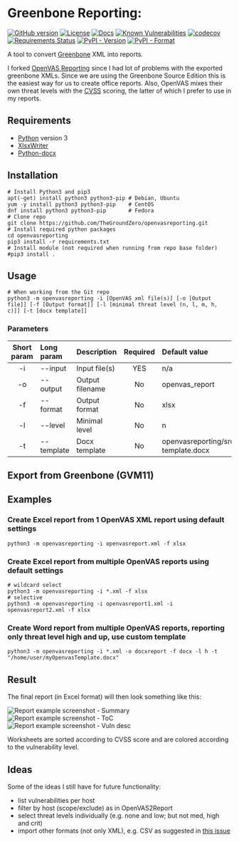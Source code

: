 # Greenbone Reporting:  

[![GitHub version](https://badge.fury.io/gh/TheGroundZero%2Fopenvasreporting.svg)](https://badge.fury.io/gh/TheGroundZero%2Fopenvasreporting)
[![License](https://img.shields.io/github/license/TheGroundZero/openvasreporting.svg)](https://github.com/TheGroundZero/openvasreporting/blob/master/LICENSE)
[![Docs](https://readthedocs.org/projects/openvas-reporting/badge/?version=latest&style=flat)](https://openvas-reporting.sequr.be)
[![Known Vulnerabilities](https://snyk.io/test/github/TheGroundZero/openvasreporting/badge.svg?targetFile=requirements.txt)](https://snyk.io/test/github/TheGroundZero/openvasreporting?targetFile=requirements.txt)
[![codecov](https://codecov.io/gh/TheGroundZero/openvasreporting/branch/master/graph/badge.svg)](https://codecov.io/gh/TheGroundZero/openvasreporting)
[![Requirements Status](https://requires.io/github/TheGroundZero/openvasreporting/requirements.svg?branch=master)](https://requires.io/github/TheGroundZero/openvasreporting/requirements/?branch=master)
[![PyPI - Version](https://img.shields.io/pypi/v/OpenVAS-Reporting.svg)](https://pypi.org/project/OpenVAS-Reporting/)
[![PyPI - Format](https://img.shields.io/pypi/format/OpenVAS-Reporting.svg)](https://pypi.org/project/OpenVAS-Reporting/)

A tool to convert [Greenbone](https://www.greenbone.net/) XML into reports.

I forked [OpenVAS Reporting](https://github.com/TheGroundZero/openvasreporting) since I had lot of problems with the exported greenbone XMLs. Since we are using the Greenbone Source Edition this is the easiest way for us to create office reports.
Also, OpenVAS mixes their own threat levels with the [CVSS](https://www.first.org/cvss/) scoring, the latter of which I prefer to use in my reports.

## Requirements

 - [Python](https://www.python.org/) version 3
 - [XlsxWriter](https://xlsxwriter.readthedocs.io/)
 - [Python-docx](https://python-docx.readthedocs.io)


## Installation

    # Install Python3 and pip3
    apt(-get) install python3 python3-pip # Debian, Ubuntu
    yum -y install python3 python3-pip    # CentOS
    dnf install python3 python3-pip       # Fedora
    # Clone repo
    git clone https://github.com/TheGroundZero/openvasreporting.git
    # Install required python packages
    cd openvasreporting
    pip3 install -r requirements.txt
    # Install module (not required when running from repo base folder)
    #pip3 install .
    
## Usage

    # When working from the Git repo
    python3 -m openvasreporting -i [OpenVAS xml file(s)] [-o [Output file]] [-f [Output format]] [-l [minimal threat level (n, l, m, h, c)]] [-t [docx template]]

### Parameters

| Short param | Long param | Description     | Required | Default value                              |
| :---------: | :--------- | :-------------- | :------: | :----------------------------------------- |
| -i          | --input    | Input file(s)   | YES      | n/a                                        |
| -o          | --output   | Output filename | No       | openvas_report                             |
| -f          | --format   | Output format   | No       | xlsx                                       |
| -l          | --level    | Minimal level   | No       | n                                          |
| -t          | --template | Docx template   | No       | openvasreporting/src/openvas-template.docx |

## Export from Greenbone (GVM11)



## Examples

### Create Excel report from 1 OpenVAS XML report using default settings

    python3 -m openvasreporting -i openvasreport.xml -f xlsx

### Create Excel report from multiple OpenVAS reports using default settings

    # wildcard select
    python3 -m openvasreporting -i *.xml -f xlsx
    # selective
    python3 -m openvasreporting -i openvasreport1.xml -i openvasreport2.xml -f xlsx

### Create Word report from multiple OpenVAS reports, reporting only threat level high and up, use custom template

    python3 -m openvasreporting -i *.xml -o docxreport -f docx -l h -t "/home/user/myOpenvasTemplate.docx"

## Result

The final report (in Excel format) will then look something like this:

![Report example screenshot - Summary](docs/_static/img/screenshot-report.png?raw=true)
![Report example screenshot - ToC](docs/_static/img/screenshot-report1.png?raw=true)
![Report example screenshot - Vuln desc](docs/_static/img/screenshot-report2.png?raw=true)

Worksheets are sorted according to CVSS score and are colored according to the vulnerability level.

## Ideas

Some of the ideas I still have for future functionality:

 - list vulnerabilities per host
 - filter by host (scope/exclude) as in OpenVAS2Report
 - select threat levels individually (e.g. none and low; but not med, high and crit)
 - import other formats (not only XML), e.g. CSV as suggested in [this issue](https://github.com/TheGroundZero/openvasreporting_server/issues/3)
